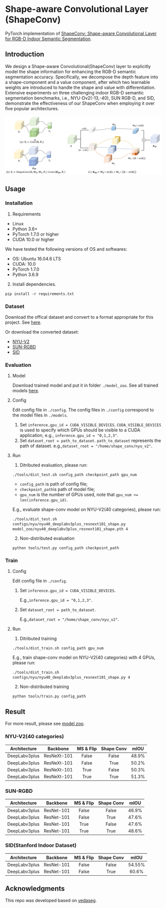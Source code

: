 # Shape-aware Convolutional Layer (ShapeConv) 
PyTorch implementation of [ShapeConv: Shape-aware Convolutional Layer for RGB-D Indoor Semantic Segmentation](https://).


## Introduction
We design a Shape-aware Convolutional(ShapeConv) layer to explicitly model the shape information for enhancing the RGB-D semantic segmentation accuracy. Specifically, we decompose the depth feature into a shape-component and a value component, after which two learnable weights are introduced to handle the shape and value with differentiation. Extensive experiments on three challenging indoor RGB-D semantic segmentation benchmarks, i.e., NYU-Dv2(-13,-40), SUN RGB-D, and SID, demonstrate the effectiveness of our ShapeConv when employing it over five popular architectures.

![image](img/shape_conv.png)

## Usage
### Installation
1. Requirements

- Linux
- Python 3.6+
- PyTorch 1.7.0 or higher
- CUDA 10.0 or higher

We have tested the following versions of OS and softwares:

- OS: Ubuntu 16.04.6 LTS
- CUDA: 10.0
- PyTorch 1.7.0
- Python 3.6.9

2. Install dependencies.
```shell
pip install -r requirements.txt
```
### Dataset
Download the offical dataset and convert to a format appropriate for this project. See [here](./data_preparation).

Or download the converted dataset:
- [NYU-V2](https://)
- [SUN-RGBD](https://)
- [SID](https://)

### Evaluation
1. Model
   
   Download trained model and put it in folder `./model_zoo`.
See all trained models [here](./model_zoo/README.md).
   
2. Config

    Edit config file in `./config`.
    The config files in `./config` correspond to the model files in `./models`.
   1. Set `inference.gpu_id = CUDA_VISIBLE_DEVICES`. 
      `CUDA_VISIBLE_DEVICES` is used to specify which GPUs should be visible to a CUDA application,
      e.g., `inference.gpu_id = "0,1,2,3"`.
   2. Set `dataset_root = path_to_dataset`. 
      `path_to_dataset` represents the path of dataset.
      e.g.,`dataset_root = "/home/shape_conv/nyu_v2"`.
3. Run
   1. Ditributed evaluation, please run:
    ```shell
   ./tools/dist_test.sh config_path checkpoint_path gpu_num
    ```
   - `config_path` is path of config file; 
   - `checkpoint_path`is path of model file;
   - `gpu_num` is the number of GPUs used, note that `gpu_num <= len(inference.gpu_id)`.
    
   E.g., evaluate shape-conv model on NYU-V2(40 categories), please run:
   ```shell
   ./tools/dist_test.sh configs/nyu/nyu40_deeplabv3plus_resnext101_shape.py model_zoo/nyu40_deeplabv3plus_resnext101_shape.pth 4
    ```
   2. Non-distributed evaluation
   ```shell
   python tools/test.py config_path checkpoint_path
   ```

### Train
1. Config

    Edit config file in `./config`.
   1. Set `inference.gpu_id = CUDA_VISIBLE_DEVICES`. 
      
      E.g.,`inference.gpu_id = "0,1,2,3"`.
   2. Set `dataset_root = path_to_dataset`. 
      
      E.g.,`dataset_root = "/home/shape_conv/nyu_v2"`.

2. Run
    1. Ditributed training
    ```shell
    ./tools/dist_train.sh config_path gpu_num
    ```
    E.g., train shape-conv model on NYU-V2(40 categories) with 4 GPUs, please run:
    ```shell
    ./tools/dist_train.sh configs/nyu/nyu40_deeplabv3plus_resnext101_shape.py 4
    ``` 
   2. Non-distributed training
    ```shell
    python tools/train.py config_path
    ```
## Result
For more result, please see [model zoo](./model_zoo/README.md).
### NYU-V2(40 categories)
| Architecture | Backbone | MS & Flip | Shape Conv | mIOU |
|:---:|:---:|:---:|:---:| :---:|
| DeepLabv3plus | ResNeXt-101 | False | False | 48.9% |
| DeepLabv3plus | ResNeXt-101 | False | True | 50.2% |
| DeepLabv3plus | ResNeXt-101 | True | False | 50.3% |
| DeepLabv3plus | ResNeXt-101 | True | True | 51.3% |
### SUN-RGBD
| Architecture | Backbone | MS & Flip | Shape Conv | mIOU |
|:---:|:---:|:---:|:---:| :---:|
| DeepLabv3plus | ResNet-101 | False | False | 46.9% |
| DeepLabv3plus | ResNet-101 | False | True | 47.6% |
| DeepLabv3plus | ResNet-101 | True | False | 47.6% |
| DeepLabv3plus | ResNet-101 | True | True | 48.6% |
### SID(Stanford Indoor Dataset)
| Architecture | Backbone | MS & Flip | Shape Conv | mIOU |
|:---:|:---:|:---:|:---:| :---:|
| DeepLabv3plus | ResNet-101 | False | False | 54.55% |
| DeepLabv3plus | ResNet-101 | False | True | 60.6% |

## Acknowledgments
This repo was developed based on [vedaseg](https://github.com/Media-Smart/vedaseg).
